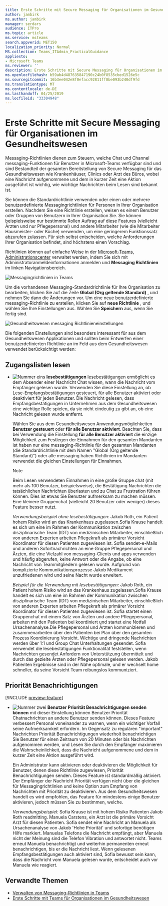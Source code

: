```yaml
---
title: Erste Schritte mit Secure Messaging für Organisationen im Gesundheitswesen
author: jambirk
ms.author: jambirk
manager: serdars
audience: ITPro
ms.topic: article
ms.service: msteams
search.appverid: MET150
localization_priority: Normal
MS.collection: Teams_ITAdmin_PracticalGuidance
appliesto:
- Microsoft Teams
ms.reviewer: ''
description: Erste Schritte mit Secure Messaging für Organisationen im Gesundheitswesen
ms.openlocfilehash: b59ab4d487635847190c24b0f8535cbed1526e5c
ms.sourcegitcommit: 16b3ee042e8f0efacc92811ff8be093b240df9fd
ms.translationtype: MT
ms.contentlocale: de-DE
ms.lasthandoff: 04/25/2019
ms.locfileid: "33304948"
---
```

# <a name="get-started-with-secure-messaging-for-healthcare-organizations"></a>Erste Schritte mit Secure Messaging für Organisationen im Gesundheitswesen

Messaging-Richtlinien dienen zum Steuern, welche Chat und Channel messaging-Funktionen für Benutzer in Microsoft-Teams verfügbar sind und sind Bestandteil der gesamten Bereitstellung von Secure Messaging für das Gesundheitswesen wie Krankenhäuser, Clinics oder Arzt des Büros, wobei eine Nachricht aufgenommene und dem in kurzer Zeit eine Aktion ausgeführt ist wichtig, wie wichtige Nachrichten beim Lesen sind bekannt ist.

Sie können die Standardrichtlinie verwenden oder einen oder mehrere benutzerdefinierte Messagingrichtlinien für Personen in Ihrer Organisation erstellen. Nachdem Sie eine Richtlinie erstellen, weisen es einem Benutzer oder Gruppen von Benutzern in Ihrer Organisation Sie. Sie können beispielsweise nur bestimmte Rollen Auftrag auf diese Features (vielleicht Ärzten und nur Pflegepersonal) und andere Mitarbeiter (wie die Mitarbeiter Hausmeister- oder Küche) verwenden, um eine geringerem Funktionssatz abzurufen zulassen. Für sich selbst entscheiden, welche Anforderungen Ihrer Organisation befindet, sind höchstens einen Vorschlag.

Richtlinien können auf einfache Weise in der [Microsoft-Teams, Administrationscenter](http://admin.teams.microsoft.com) verwaltet werden, indem Sie sich mit Administratoranmeldeinformationen anmelden und **Messaging Richtlinien** im linken Navigationsbereich.

 ![Messagingrichtlinien in Teams](../../media/messaging-policies-image1.png)

Um die vorhandenen Messaging-Standardrichtlinie für Ihre Organisation zu bearbeiten, klicken Sie auf die Zeile **Global (Org geltende Standard)** , und nehmen Sie dann die Änderungen vor. Um eine neue benutzerdefinierte messaging-Richtlinie zu erstellen, klicken Sie auf **neue Richtlinie** , und wählen Sie Ihre Einstellungen aus. Wählen Sie **Speichern** aus, wenn Sie fertig sind.

![Gesundheitswesen messaging Richtlinieneinstellungen](../../media/hc-message-policy.png)

Die folgenden Einstellungen sind besonders interessant für aus dem Gesundheitswesen Applikationen und sollten beim Entwerfen einer benutzerdefinierten Richtlinie an im Feld aus dem Gesundheitswesen verwendet berücksichtigt werden:

## <a name="read-reciepts"></a>Zugangslisten lesen

- ![Nummer eins](../../media/sfbcallout1.png) **lesebestätigungen** lesebestätigungen ermöglicht es dem Absender einer Nachricht Chat wissen, wann die Nachricht vom Empfänger gelesen wurde. Verwenden Sie diese Einstellung an, ob Lese-Empfangsbestätigungen gesteuert, für alle Benutzer aktiviert oder deaktiviert für jeden Benutzer. Die Nachricht gelesen, dass Empfangsbestätigungen in Unternehmen aus dem Gesundheitswesen eine wichtige Rolle spielen, da sie nicht eindeutig zu gibt an, ob eine Nachricht gelesen wurde entfernt.

  Wählen Sie aus dem Gesundheitswesen Anwendungsmöglichkeiten **Benutzer gesteuert** oder **für alle Benutzer aktiviert**. Beachten Sie, dass bei Verwendung die Einstellung **für alle Benutzer aktiviert** die einzige Möglichkeit zum Festlegen der Einnahmen für den gesamten Mandanten ist haben nur eine messaging-Richtlinie für den gesamten Mandanten (die Standardrichtlinie mit dem Namen "Global (Org geltende Standard)") oder alle messaging haben Richtlinien im Mandanten verwendet die gleichen Einstellungen für Einnahmen.

  > [!NOTE]
  > Beim Lesen verwendeten Einnahmen in eine große Gruppe chat (mit mehr als 100 Benutzer, beispielsweise), die Bestätigung Nachrichten die tatsächlichen Nachrichten überlasten und zu Chat zu Frustration führen können. Dies ist etwas Sie Benutzer aufmerksam zu machen müssen. Eine kleinere Gruppenchat (vielleicht 20 Benutzer oder weniger) dieses Feature besser nutzt.

    *Verwendungsbeispiel ohne lesebestätigungen:* Jakob Roth, ein Patient hohem Risiko wird an das Krankenhaus zugelassen.Sofia Krause handelt es sich um eine im Rahmen der Kommunikation zwischen disziplinarische Team (IDT) von medizinischen Mitarbeiter, einschließlich von anderen Experten arbeiten Pflegekraft als primärer Vorsicht Koordinator für diesen Patienten zugewiesen ist.  Sofia sendet-e-Mails und anderen Sofortnachrichten an eine Gruppe Pflegepersonal und Ärzten, die eine Vielzahl von messaging-Clients und apps verwenden und häufig abgerufen, keine Antwort oder die Angabe, ob eine Nachricht von Teammitgliedern gelesen wurde. Aufgrund von komplizierte Kommunikationsprozesse Jakob Medikament unzufriedenen wird und seine Nacht wurde erweitert.

    *Beispiel für die Verwendung mit lesebestätigungen:* Jakob Roth, ein Patient hohem Risiko wird an das Krankenhaus zugelassen.Sofia Krause handelt es sich um eine im Rahmen der Kommunikation zwischen disziplinarische Team (IDT) von medizinischen Mitarbeiter, einschließlich von anderen Experten arbeiten Pflegekraft als primärer Vorsicht Koordinator für diesen Patienten zugewiesen ist.  Sofia startet einen Gruppenchat mit einem Satz von Ärzten und andere Pflegepersonal, arbeiten mit den Patienten bei koordiniert und startet eine Notfall Ursachenanalyse.Die Pflegepersonal und Ärzten kommunizieren und zusammenarbeiten über den Patienten bei Plan über den gesamten Prozess Koordinierung Vorsicht.  Wichtige und dringende Nachrichten werden über 1:1 und Group Chat Unterhaltungen gesendet. Sofia verwendet die lesebestätigungen Funktionalität feststellen, wenn Nachrichten gesendet Anfordern von Unterstützung übermittelt und durch das gezielte Ärzten oder Pflegepersonal gelesen werden. Jakob Patienten Ergebnisse sind in der Nähe optimale, und er wechselt home schneller, da seine Vorsicht Team reibungslos kommuniziert.

## <a name="priority-notifications"></a>Priorität Benachrichtigungen

[!INCLUDE [preview-feature](../../includes/preview-feature.md)]

- ![Nummer zwei](../../media/sfbcallout2.png) **Benutzer Priorität Benachrichtigungen senden können** mit dieser Einstellung können Benutzer Priorität Chatnachrichten an andere Benutzer senden können. Dieses Feature verbessert Personal voneinander zu warnen, wenn ein wichtiger Vorfall seine Aufmerksamkeit erfordern. Im Gegensatz zu regulären "important" Nachrichten Priorität Benachrichtigungen wiederholt benachrichtigen Sie Benutzer für einen Zeitraum von 20 Minuten oder bis Nachrichten aufgenommen werden, und Lesen Sie durch den Empfänger maximieren die Wahrscheinlichkeit, dass die Nachricht aufgenommene und dem in kurzer Zeit eine Aktion ausgeführt wird.

  Ein Administrator kann aktivieren oder deaktivieren die Möglichkeit für Benutzer, denen diese Richtlinie zugewiesen, Priorität Benachrichtigungen senden. Dieses Feature ist standardmäßig aktiviert. Der Empfänger der Nachricht Priorität verfügen nicht über die gleichen für Messagingrichtlinien und keine Option zum Empfang von Nachrichten mit Priorität zu deaktivieren. Aus dem Gesundheitswesen handelt es wird empfohlen, das Feature für mindestens einige Benutzer aktivieren, jedoch müssen Sie zu bestimmen, welche.

  *Verwendungsbeispiel:* Sofia Krause ist mit hohem Risiko Patienten Jakob Roth readmitting. Manuela Carstens, ein Arzt ist die primäre Vorsicht Arzt für diesen Patienten.  Sofia sendet eine Nachricht an Manuela als Ursachenanalyse von Jakob 'Hohe Priorität' und sofortige benötigen Hilfe markiert.  Manuelas Telefons die Nachricht empfängt, aber Manuela nicht der Meinung sind die Telefon Vibration und antwortet nicht. Teams erneut Manuela benachrichtigt und weiterhin permanenten erneut benachrichtigen, bis er die Nachricht liest. Wenn gelesenen Empfangsbestätigungen auch aktiviert sind, Sofia bewusst sein kann, dass die Nachricht vom Manuela gelesen wurde, entscheidet auch vor Manuela wie reagiert.

## <a name="related-topics"></a>Verwandte Themen

- [Verwalten von Messaging-Richtlinien in Teams](../../messaging-policies-in-teams.md)
- [Erste Schritte mit Teams für Organisationen im Gesundheitswesen](teams-in-hc.md)
